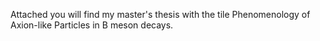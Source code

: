 Attached you will find my master's thesis with the tile 
    Phenomenology of Axion-like Particles in B meson decays.
